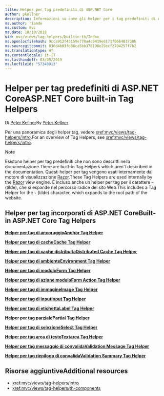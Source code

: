 ```yaml
---
title: Helper per tag predefiniti di ASP.NET Core
author: pkellner
description: Informazioni su come gli helper per i tag predefiniti di ASP.NET Core sono utili per incrementare la produttività.
ms.author: riande
ms.custom: mvc
ms.date: 10/10/2018
uid: mvc/views/tag-helpers/builtin-th/Index
ms.openlocfilehash: 9cca912f43159e778a4c9419e6171f06b4037b8b
ms.sourcegitcommit: 036d4b03fd86ca5bb378198e29ecf2704257f7b2
ms.translationtype: HT
ms.contentlocale: it-IT
ms.lasthandoff: 03/05/2019
ms.locfileid: "57346013"
---
```

# <a name="aspnet-core-built-in-tag-helpers"></a><span data-ttu-id="17a73-103">Helper per tag predefiniti di ASP.NET Core</span><span class="sxs-lookup"><span data-stu-id="17a73-103">ASP.NET Core built-in Tag Helpers</span></span>

<span data-ttu-id="17a73-104">Di [Peter Kellner](http://peterkellner.net)</span><span class="sxs-lookup"><span data-stu-id="17a73-104">By [Peter Kellner](http://peterkellner.net)</span></span>

<span data-ttu-id="17a73-105">Per una panoramica degli helper tag, vedere <xref:mvc/views/tag-helpers/intro>.</span><span class="sxs-lookup"><span data-stu-id="17a73-105">For an overview of Tag Helpers, see <xref:mvc/views/tag-helpers/intro>.</span></span>

> [!NOTE]
> <span data-ttu-id="17a73-106">Esistono helper per tag predefiniti che non sono descritti nella documentazione.</span><span class="sxs-lookup"><span data-stu-id="17a73-106">There are built-in Tag Helpers which aren't described in the documentation.</span></span> <span data-ttu-id="17a73-107">Questi helper per tag vengono usati internamente dal motore di visualizzazione [Razor](xref:mvc/views/razor).</span><span class="sxs-lookup"><span data-stu-id="17a73-107">These Tag Helpers are used internally by the [Razor](xref:mvc/views/razor) view engine.</span></span> <span data-ttu-id="17a73-108">È incluso anche un helper per tag per il carattere `~` (tilde), che si espande nel percorso radice del sito Web.</span><span class="sxs-lookup"><span data-stu-id="17a73-108">This includes a Tag Helper for the `~` (tilde) character, which expands to the root path of the website.</span></span>

## <a name="built-in-aspnet-core-tag-helpers"></a><span data-ttu-id="17a73-109">Helper per tag incorporati di ASP.NET Core</span><span class="sxs-lookup"><span data-stu-id="17a73-109">Built-in ASP.NET Core Tag Helpers</span></span>

<span data-ttu-id="17a73-110">**[Helper per tag di ancoraggio](xref:mvc/views/tag-helpers/builtin-th/anchor-tag-helper)**</span><span class="sxs-lookup"><span data-stu-id="17a73-110">**[Anchor Tag Helper](xref:mvc/views/tag-helpers/builtin-th/anchor-tag-helper)**</span></span>

<span data-ttu-id="17a73-111">**[Helper per tag di cache](xref:mvc/views/tag-helpers/builtin-th/cache-tag-helper)**</span><span class="sxs-lookup"><span data-stu-id="17a73-111">**[Cache Tag Helper](xref:mvc/views/tag-helpers/builtin-th/cache-tag-helper)**</span></span>

<span data-ttu-id="17a73-112">**[Helper per tag di cache distribuita](xref:mvc/views/tag-helpers/builtin-th/distributed-cache-tag-helper)**</span><span class="sxs-lookup"><span data-stu-id="17a73-112">**[Distributed Cache Tag Helper](xref:mvc/views/tag-helpers/builtin-th/distributed-cache-tag-helper)**</span></span>

<span data-ttu-id="17a73-113">**[Helper per tag di ambiente](xref:mvc/views/tag-helpers/builtin-th/environment-tag-helper)**</span><span class="sxs-lookup"><span data-stu-id="17a73-113">**[Environment Tag Helper](xref:mvc/views/tag-helpers/builtin-th/environment-tag-helper)**</span></span>

[comment]: **[FormActionTagHelper](xref:mvc/views/tag-helpers/builtin-th/form-action-tag-helper)**

<span data-ttu-id="17a73-114">**[Helper per tag di modulo](xref:mvc/views/working-with-forms#the-form-tag-helper)**</span><span class="sxs-lookup"><span data-stu-id="17a73-114">**[Form Tag Helper](xref:mvc/views/working-with-forms#the-form-tag-helper)**</span></span>

<span data-ttu-id="17a73-115">**[Helper per tag di azione modulo](xref:mvc/views/working-with-forms#the-form-action-tag-helper)**</span><span class="sxs-lookup"><span data-stu-id="17a73-115">**[Form Action Tag Helper](xref:mvc/views/working-with-forms#the-form-action-tag-helper)**</span></span>

<span data-ttu-id="17a73-116">**[Helper per tag di immagine](xref:mvc/views/tag-helpers/builtin-th/image-tag-helper)**</span><span class="sxs-lookup"><span data-stu-id="17a73-116">**[Image Tag Helper](xref:mvc/views/tag-helpers/builtin-th/image-tag-helper)**</span></span>

<span data-ttu-id="17a73-117">**[Helper per tag di input](xref:mvc/views/working-with-forms#the-input-tag-helper)**</span><span class="sxs-lookup"><span data-stu-id="17a73-117">**[Input Tag Helper](xref:mvc/views/working-with-forms#the-input-tag-helper)**</span></span>

<span data-ttu-id="17a73-118">**[Helper per tag di etichetta](xref:mvc/views/working-with-forms#the-label-tag-helper)**</span><span class="sxs-lookup"><span data-stu-id="17a73-118">**[Label Tag Helper](xref:mvc/views/working-with-forms#the-label-tag-helper)**</span></span>

[comment]: **[LinkTagHelper](xref:mvc/views/tag-helpers/builtin-th/link-tag-helper)**

[comment]: **[OptionTagHelper](xref:mvc/views/tag-helpers/builtin-th/option-tag-helper)**

[comment]: **[ScriptTagHelper](xref:mvc/views/tag-helpers/builtin-th/script-tag-helper)**

<span data-ttu-id="17a73-119">**[Helper per tag parziale](xref:mvc/views/tag-helpers/builtin-th/partial-tag-helper)**</span><span class="sxs-lookup"><span data-stu-id="17a73-119">**[Partial Tag Helper](xref:mvc/views/tag-helpers/builtin-th/partial-tag-helper)**</span></span>

<span data-ttu-id="17a73-120">**[Helper per tag di selezione](xref:mvc/views/working-with-forms#the-select-tag-helper)**</span><span class="sxs-lookup"><span data-stu-id="17a73-120">**[Select Tag Helper](xref:mvc/views/working-with-forms#the-select-tag-helper)**</span></span>

<span data-ttu-id="17a73-121">**[Helper per tag area di testo](xref:mvc/views/working-with-forms#the-textarea-tag-helper)**</span><span class="sxs-lookup"><span data-stu-id="17a73-121">**[Textarea Tag Helper](xref:mvc/views/working-with-forms#the-textarea-tag-helper)**</span></span>

<span data-ttu-id="17a73-122">**[Helper per tag messaggio di convalida](xref:mvc/views/working-with-forms#the-validation-message-tag-helper)**</span><span class="sxs-lookup"><span data-stu-id="17a73-122">**[Validation Message Tag Helper](xref:mvc/views/working-with-forms#the-validation-message-tag-helper)**</span></span>

<span data-ttu-id="17a73-123">**[Helper per tag riepilogo di convalida](xref:mvc/views/working-with-forms#the-validation-summary-tag-helper)**</span><span class="sxs-lookup"><span data-stu-id="17a73-123">**[Validation Summary Tag Helper](xref:mvc/views/working-with-forms#the-validation-summary-tag-helper)**</span></span>

## <a name="additional-resources"></a><span data-ttu-id="17a73-124">Risorse aggiuntive</span><span class="sxs-lookup"><span data-stu-id="17a73-124">Additional resources</span></span>

* <xref:mvc/views/tag-helpers/intro>
* <xref:mvc/views/tag-helpers/th-components>
